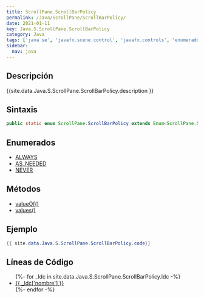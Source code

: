 ```yaml
---
title: ScrollPane.ScrollBarPolicy
permalink: /Java/ScrollPane/ScrollBarPolicy/
date: 2021-01-11
key: Java.S.ScrollPane.ScrollBarPolicy
category: Java
tags: ['java se', 'javafx.scene.control', 'javafx.controls', 'enumerado java', 'JavaFX 2.0']
sidebar: 
  nav: java
---
```


## Descripción
{{site.data.Java.S.ScrollPane.ScrollBarPolicy.description }}

## Sintaxis
~~~java
public static enum ScrollPane.ScrollBarPolicy extends Enum<ScrollPane.ScrollBarPolicy>
~~~

## Enumerados
* [ALWAYS](/Java/ScrollPane/ScrollBarPolicy/ALWAYS)
* [AS_NEEDED](/Java/ScrollPane/ScrollBarPolicy/AS_NEEDED)
* [NEVER](/Java/ScrollPane/ScrollBarPolicy/NEVER)

## Métodos
* [valueOf()](/Java/ScrollPane/ScrollBarPolicy/valueOf)
* [values()](/Java/ScrollPane/ScrollBarPolicy/values)

## Ejemplo
~~~java
{{ site.data.Java.S.ScrollPane.ScrollBarPolicy.code}}
~~~

## Líneas de Código
<ul>
{%- for _ldc in site.data.Java.S.ScrollPane.ScrollBarPolicy.ldc -%}
   <li>
       <a href="{{_ldc['url'] }}">{{ _ldc['nombre'] }}</a>
   </li>
{%- endfor -%}
</ul>
